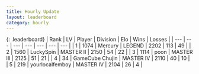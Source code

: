 ```yaml
---
title: Hourly Update
layout: leaderboard
category: hourly
---
```


{: .leaderboard}
| Rank | LV | Player | Division | Elo | Wins | Losses |
| --- | --- | --- | --- | --- | --- | --- |
| <span data-change="0">1</span> | 1074 | <span title="ID: 692745">Mercury</span> | LEGEND | <span data-change="0">2202</span> | <span data-change="0">113</span> | <span data-change="0">49</span> |
| <span data-change="0">2</span> | 1560 | <span title="ID: 498412">LuckySpin</span> | MASTER II | <span data-change="0">2150</span> | <span data-change="0">54</span> | <span data-change="0">22</span> |
| <span data-change="0">3</span> | 1114 | <span title="ID: 540690">poon</span> | MASTER III | <span data-change="10">2125</span> | <span data-change="1">51</span> | <span data-change="0">21</span> |
| <span data-change="0">4</span> | 34 | <span title="ID: 754306">GameCube Chujin</span> | MASTER IV | <span data-change="0">2110</span> | <span data-change="0">40</span> | <span data-change="0">10</span> |
| <span data-change="0">5</span> | 219 | <span title="ID: 719486">yourlocalfemboy</span> | MASTER IV | <span data-change="0">2104</span> | <span data-change="0">26</span> | <span data-change="0">4</span> |